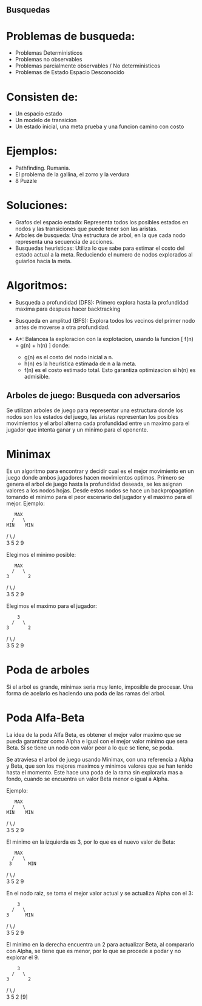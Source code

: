 ## Busquedas

# Problemas de busqueda:

* Problemas Deterministicos
* Problemas no observables
* Problemas parcialmente observables / No deterministicos
* Problemas de Estado Espacio Desconocido

# Consisten de:

* Un espacio estado
* Un modelo de transicion
* Un estado inicial, una meta prueba y una funcion camino con costo

# Ejemplos: 

* Pathfinding. Rumania.
* El problema de la gallina, el zorro y la verdura
* 8 Puzzle

# Soluciones: 

* Grafos del espacio estado: Representa todos los posibles estados en nodos y las transiciones que puede tener son las aristas.
* Arboles de busqueda: Una estructura de arbol, en la que cada nodo representa una secuencia de acciones. 
* Busquedas heuristicas: Utiliza lo que sabe para estimar el costo del estado actual a la meta. Reduciendo el numero de nodos explorados al guiarlos hacia la meta.

# Algoritmos:

* Busqueda a profundidad (DFS): Primero explora hasta la profundidad maxima para despues hacer backtracking
* Busqueda en amplitud (BFS): Explora todos los vecinos del primer nodo antes de moverse a otra profundidad.
* A*: Balancea la exploracion con la explotacion, usando la funcion
\[ f(n) = g(n) + h(n) \]
donde:

	* g(n) es el costo del nodo inicial a n.
	* h(n) es la heuristica estimada de n a la meta.
	* f(n) es el costo estimado total.
Esto garantiza optimizacion si h(n) es admisible.

## Arboles de juego: Busqueda con adversarios

Se utilizan arboles de juego para representar una estructura donde los nodos son los estados del juego, las aristas representan los posibles movimientos y el arbol alterna cada profundidad entre un maximo para el jugador que intenta ganar y un minimo para el oponente.

# Minimax

Es un algoritmo para encontrar y decidir cual es el mejor movimiento en un juego donde ambos jugadores hacen movimientos optimos. Primero se genera el arbol de juego hasta la profundidad deseada, se les asignan valores a los nodos hojas. Desde estos nodos se hace un backpropagation tomando el minimo para el peor escenario del jugador y el maximo para el mejor. Ejemplo: 

       MAX
      /   \
    MIN    MIN
   /  \    /  \
  3    5  2    9

Elegimos el minimo posible:

       MAX
      /   \
    3	    2
   /  \    /  \
  3    5  2    9

Elegimos el maximo para el jugador:

        3
      /   \
    3	    2
   /  \    /  \
  3    5  2    9

# Poda de arboles

Si el arbol es grande, minimax seria muy lento, imposible de procesar. Una forma de acelarlo es haciendo una poda de las ramas del arbol. 

# Poda Alfa-Beta

La idea de la poda Alfa Beta, es obtener el mejor valor maximo que se pueda garantizar como Alpha e igual con el mejor valor minimo que sera Beta. Si se tiene un nodo con valor peor a lo que se tiene, se poda.

Se atraviesa el arbol de juego usando Minimax, con una referencia a Alpha y Beta, que son los mejores maximos y minimos valores que se han tenido hasta el momento. Este hace una poda de la rama sin explorarla mas a fondo, cuando se encuentra un valor Beta menor o igual a Alpha.

Ejemplo: 

       MAX
      /   \
    MIN    MIN
   /  \    /  \
  3    5  2    9

El minimo en la izquierda es 3, por lo que es el nuevo valor de Beta:

       MAX
      /   \
     3      MIN
   /  \    /  \
  3    5  2    9

En el nodo raiz, se toma el mejor valor actual y se actualiza Alpha con el 3:

        3
      /   \
    3      MIN
   /  \    /  \
  3    5  2    9

El minimo en la derecha encuentra un 2 para actualizar Beta, al compararlo con Alpha, se tiene que es menor, por lo que se procede a podar y no explorar el 9.

        3
      /   \
    3       2
   /  \    /  \
  3    5  2    [9]